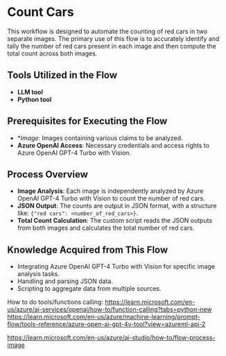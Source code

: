 # Count Cars
This workflow is designed to automate the counting of red cars in two separate images. The primary use of this flow is to accurately identify and tally the number of red cars present in each image and then compute the total count across both images.

## Tools Utilized in the Flow
- **LLM tool**
- **Python tool**

## Prerequisites for Executing the Flow
- **Image*: Images containing various claims to be analyzed.
- **Azure OpenAI Access**: Necessary credentials and access rights to Azure OpenAI GPT-4 Turbo with Vision.

## Process Overview
- **Image Analysis**: Each image is independently analyzed by Azure OpenAI GPT-4 Turbo with Vision to count the number of red cars.
- **JSON Output**: The counts are output in JSON format, with a structure like: `{"red cars": <number_of_red_cars>}`.
- **Total Count Calculation**: The custom script reads the JSON outputs from both images and calculates the total number of red cars.

## Knowledge Acquired from This Flow
- Integrating Azure OpenAI GPT-4 Turbo with Vision for specific image analysis tasks.
- Handling and parsing JSON data.
- Scripting to aggregate data from multiple sources.

How to do tools/functions calling:
https://learn.microsoft.com/en-us/azure/ai-services/openai/how-to/function-calling?tabs=python-new
https://learn.microsoft.com/en-us/azure/machine-learning/prompt-flow/tools-reference/azure-open-ai-gpt-4v-tool?view=azureml-api-2

https://learn.microsoft.com/en-us/azure/ai-studio/how-to/flow-process-image

